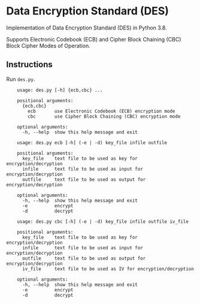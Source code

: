 # Data Encryption Standard (DES)
Implementation of Data Encryption Standard (DES) in Python 3.8.

Supports Electronic Codebook (ECB) and Cipher Block Chaining (CBC) Block Cipher Modes of Operation.

## Instructions
Run `des.py`.

        usage: des.py [-h] {ecb,cbc} ...

        positional arguments:
          {ecb,cbc}
            ecb       use Electronic Codebook (ECB) encryption mode
            cbc       use Cipher Block Chaining (CBC) encryption mode
        
        optional arguments:
          -h, --help  show this help message and exit
<!-- -->
        usage: des.py ecb [-h] (-e | -d) key_file infile outfile
        
        positional arguments:
          key_file    text file to be used as key for encryption/decryption
          infile      text file to be used as input for encryption/decryption
          outfile     text file to be used as output for encryption/decryption
        
        optional arguments:
          -h, --help  show this help message and exit
          -e          encrypt
          -d          decrypt
<!-- -->
        usage: des.py cbc [-h] (-e | -d) key_file infile outfile iv_file
        
        positional arguments:
          key_file    text file to be used as key for encryption/decryption
          infile      text file to be used as input for encryption/decryption
          outfile     text file to be used as output for encryption/decryption
          iv_file     text file to be used as IV for encryption/decryption
        
        optional arguments:
          -h, --help  show this help message and exit
          -e          encrypt
          -d          decrypt
